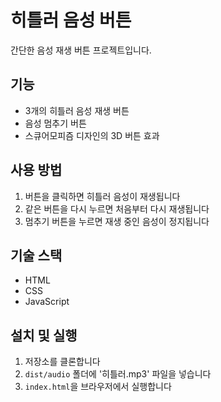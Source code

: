 # 히틀러 음성 버튼

간단한 음성 재생 버튼 프로젝트입니다.

## 기능
- 3개의 히틀러 음성 재생 버튼
- 음성 멈추기 버튼
- 스큐어모피즘 디자인의 3D 버튼 효과

## 사용 방법
1. 버튼을 클릭하면 히틀러 음성이 재생됩니다
2. 같은 버튼을 다시 누르면 처음부터 다시 재생됩니다
3. 멈추기 버튼을 누르면 재생 중인 음성이 정지됩니다

## 기술 스택
- HTML
- CSS
- JavaScript

## 설치 및 실행
1. 저장소를 클론합니다
2. `dist/audio` 폴더에 '히틀러.mp3' 파일을 넣습니다
3. `index.html`을 브라우저에서 실행합니다